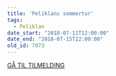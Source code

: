 ```yaml
---
title: 'Peliklans sommertur'
tags:
  - Peliklan
date_start: "2018-07-11T12:00:00"
date_end: "2018-07-15T22:00:00"
old_id: 7073
---
```

[ GÅ TIL TILMELDING](https://medlem.dds.dk/event/id/10931/register)